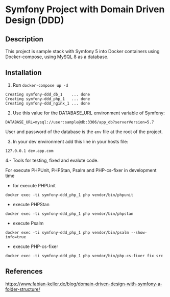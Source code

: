 # Symfony Project with Domain Driven Design (DDD)

## Description

This project is sample stack with Symfony 5 into Docker containers using Docker-compose,
using MySQL 8 as a database.

## Installation

1. Run `docker-compose up -d`

```
Creating symfony-ddd_db_1    ... done
Creating symfony-ddd_php_1   ... done
Creating symfony-ddd_nginx_1 ... done
```

2. Use this value for the DATABASE_URL environment variable of Symfony:

```
DATABASE_URL=mysql://user:sample@db:3306/app_db?serverVersion=5.7
```

User and password of the database is the `env` file at the root of the project.

3. In your dev environment add this line in your hosts file:
```
127.0.0.1 dev.app.com
```

4.- Tools for testing, fixed and evalute code.

For execute PHPUnit, PHPStan, Psalm and PHP-cs-fixer in development time

- for execute PHPUnit
```
docker exec -ti symfony-ddd_php_1 php vendor/bin/phpunit
```
- execute PHPStan
```
docker exec -ti symfony-ddd_php_1 php vendor/bin/phpstan
```
- execute Psalm
```
docker exec -ti symfony-ddd_php_1 php vendor/bin/psalm --show-info=true
```
- execute PHP-cs-fixer
```
docker exec -ti symfony-ddd_php_1 php vendor/bin/php-cs-fixer fix src
```

## References
https://www.fabian-keller.de/blog/domain-driven-design-with-symfony-a-folder-structure/
